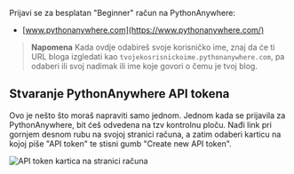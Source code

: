 Prijavi se za besplatan "Beginner" račun na PythonAnywhere:

* [www.pythonanywhere.com](https://www.pythonanywhere.com/)

> **Napomena** Kada ovdje odabireš svoje korisničko ime, znaj da će ti URL bloga izgledati kao `tvojekosrisnickoime.pythonanywhere.com`, pa odaberi ili svoj nadimak ili ime koje govori o čemu je tvoj blog.

## Stvaranje PythonAnywhere API tokena

Ovo je nešto što moraš napraviti samo jednom. Jednom kada se prijavila za PythonAnywhere, bit ćeš odvedena na tzv kontrolnu ploču. Nađi link pri gornjem desnom rubu na svojoj stranici računa, a zatim odaberi karticu na kojoj piše "API token" te stisni gumb "Create new API token".

![API token kartica na stranici računa](images/pythonanywhere_create_api_token.png)